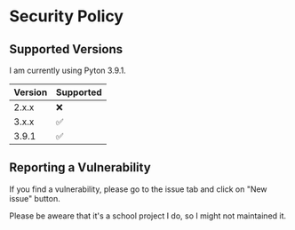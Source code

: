 # Security Policy

## Supported Versions

I am currently using Pyton 3.9.1.


| Version | Supported          |
| ------- | ------------------ |
| 2.x.x   | :x:                |
| 3.x.x   | :white_check_mark: |
| 3.9.1   | :white_check_mark: |

## Reporting a Vulnerability

If you find a vulnerability, please go to the issue tab and click on "New issue" button.<br />

Please be aweare that it's a school project I do, so I might not maintained it.
<br />

